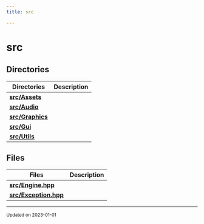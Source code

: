 ```yaml
---
title: src

---
```


# src





## Directories

| Directories    | Description    |
| -------------- | -------------- |
| **[src/Assets](/files/dir_e0c1ede47f21c4a643a1257f949f98e0.md#dir-src/assets)** |  |
| **[src/Audio](/files/dir_c64386e93f356b78d4612c7b7741707c.md#dir-src/audio)** |  |
| **[src/Graphics](/files/dir_3419e189e460663ec2c964233bf8dcd6.md#dir-src/graphics)** |  |
| **[src/Gui](/files/dir_b5ac5e964c12a6b13a9d28feb9f3d3ed.md#dir-src/gui)** |  |
| **[src/Utils](/files/dir_a7363e98f9e0bdd87618633653859815.md#dir-src/utils)** |  |

## Files

| Files           | Description    |
| -------------- | -------------- |
| **[src/Engine.hpp](/files/Engine_8hpp.md#file-engine.hpp)** |  |
| **[src/Exception.hpp](/files/Exception_8hpp.md#file-exception.hpp)** |  |






-------------------------------

<sub>Updated on 2023-01-01</sub>
